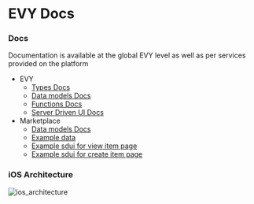 # EVY Docs

### Docs
Documentation is available at the global EVY level as well as per services provided on the platform

* EVY
    * [Types Docs](./evy/types.md)
    * [Data models Docs](./evy/data.md)
    * [Functions Docs](./evy/functions.md)
    * [Server Driven UI Docs](./evy/sdui.md)
* Marketplace
    * [Data models Docs](./services/marketplace/data.md)
    * [Example data](./services/marketplace/example-data.md)
    * [Example sdui for view item page](./services/marketplace/example-sdui-view-item.md)
    * [Example sdui for create item page](./services/marketplace/example-sdui-create-item.md)


 ### iOS Architecture
 ![ios_architecture](https://github.com/EVY-Platform/evy/assets/711580/f65fd809-b41b-4a0a-b3b3-a91265ff3361)
